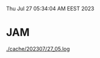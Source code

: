 Thu Jul 27 05:34:04 AM EEST 2023
# JAM
<a href='./cache/202307/27_05.log'>./cache/202307/27_05.log</a>
